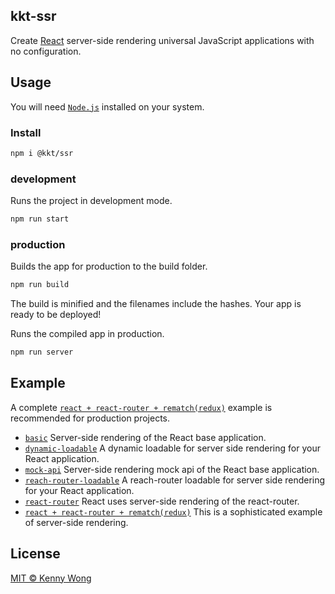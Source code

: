 kkt-ssr
---

Create [React](https://github.com/facebook/react) server-side rendering universal JavaScript applications with no configuration.

## Usage

You will need [`Node.js`](https://nodejs.org) installed on your system.

### Install

```bash
npm i @kkt/ssr
```

### development

Runs the project in development mode.  

```bash
npm run start
```

### production

Builds the app for production to the build folder.

```bash
npm run build
```

The build is minified and the filenames include the hashes.
Your app is ready to be deployed!

Runs the compiled app in production.

```bash
npm run server
```

## Example

A complete [`react + react-router + rematch(redux)`](example/react-router+rematch(redux)) example is recommended for production projects.

- [`basic`](example/basic) Server-side rendering of the React base application.
- [`dynamic-loadable`](example/dynamic-loadable) A dynamic loadable for server side rendering for your React application.
- [`mock-api`](example/mock-api) Server-side rendering mock api of the React base application.
- [`reach-router-loadable`](example/reach-router-loadable) A reach-router loadable for server side rendering for your React application.
- [`react-router`](example/react-router) React uses server-side rendering of the react-router.
- [`react + react-router + rematch(redux)`](example/react-router+rematch(redux)) This is a sophisticated example of server-side rendering.

## License

[MIT © Kenny Wong](./LICENSE)
